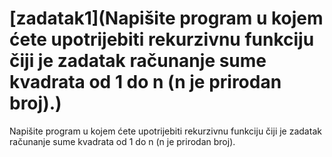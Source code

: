 # [zadatak1](Napišite program u kojem ćete upotrijebiti rekurzivnu funkciju čiji je zadatak računanje sume kvadrata od 1 do n (n je prirodan broj).)

Napišite program u kojem ćete upotrijebiti rekurzivnu funkciju čiji je zadatak računanje sume kvadrata od 1 do n (n je prirodan broj).
